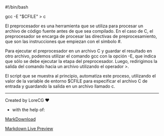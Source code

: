 #!/bin/bash

gcc -E "$CFILE" > c


El preprocesador es una herramienta que se utiliza para procesar un archivo de código fuente antes de que sea compilado. En el caso de C, el preprocesador se encarga de procesar las directivas de preprocesamiento, que son las instrucciones que empiezan con el símbolo #.

Para ejecutar el preprocesador en un archivo C y guardar el resultado en otro archivo, podemos utilizar el comando gcc con la opción -E, que indica que sólo se debe ejecutar la etapa del preprocesador. Luego, redirigimos la salida del comando hacia un archivo utilizando el operador >.

El script que se muestra al principio, automatiza este proceso, utilizando el valor de la variable de entorno $CFILE para especificar el archivo C de entrada y guardando la salida en un archivo llamado c.

------
Created by LoreCG ❤

- with the help of:

[MarkDownload](https://github.com/deathau/markdownload)

[Markdown Live Preview](https://markdownlivepreview.com/)

